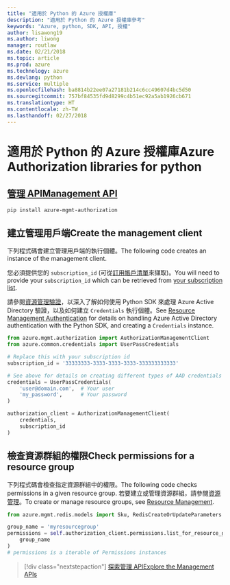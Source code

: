 ```yaml
---
title: "適用於 Python 的 Azure 授權庫"
description: "適用於 Python 的 Azure 授權庫參考"
keywords: "Azure, python, SDK, API, 授權"
author: lisawong19
ms.author: liwong
manager: routlaw
ms.date: 02/21/2018
ms.topic: article
ms.prod: azure
ms.technology: azure
ms.devlang: python
ms.service: multiple
ms.openlocfilehash: ba8814b22ee07a27181b214c6cc49607d4bc5d50
ms.sourcegitcommit: 757bf84535fd9d8299c4b51ec92a5ab1926cb671
ms.translationtype: HT
ms.contentlocale: zh-TW
ms.lasthandoff: 02/27/2018
---
```

# <a name="azure-authorization-libraries-for-python"></a><span data-ttu-id="43264-104">適用於 Python 的 Azure 授權庫</span><span class="sxs-lookup"><span data-stu-id="43264-104">Azure Authorization libraries for python</span></span>

## <a name="management-apipythonapioverviewazureauthorizationmanagement"></a>[<span data-ttu-id="43264-105">管理 API</span><span class="sxs-lookup"><span data-stu-id="43264-105">Management API</span></span>](/python/api/overview/azure/authorization/management)

```bash
pip install azure-mgmt-authorization
```

## <a name="create-the-management-client"></a><span data-ttu-id="43264-106">建立管理用戶端</span><span class="sxs-lookup"><span data-stu-id="43264-106">Create the management client</span></span>

<span data-ttu-id="43264-107">下列程式碼會建立管理用戶端的執行個體。</span><span class="sxs-lookup"><span data-stu-id="43264-107">The following code creates an instance of the management client.</span></span>

<span data-ttu-id="43264-108">您必須提供您的 ``subscription_id`` (可從[訂用帳戶清單](https://manage.windowsazure.com/#Workspaces/AdminTasks/SubscriptionMapping)來擷取)。</span><span class="sxs-lookup"><span data-stu-id="43264-108">You will need to provide your ``subscription_id`` which can be retrieved from [your subscription list](https://manage.windowsazure.com/#Workspaces/AdminTasks/SubscriptionMapping).</span></span>

<span data-ttu-id="43264-109">請參閱[資源管理驗證](/python/azure/python-sdk-azure-authenticate)，以深入了解如何使用 Python SDK 來處理 Azure Active Directory 驗證，以及如何建立 ``Credentials`` 執行個體。</span><span class="sxs-lookup"><span data-stu-id="43264-109">See [Resource Management Authentication](/python/azure/python-sdk-azure-authenticate) for details on handling Azure Active Directory authentication with the Python SDK, and creating a ``Credentials`` instance.</span></span>

```python
from azure.mgmt.authorization import AuthorizationManagementClient
from azure.common.credentials import UserPassCredentials

# Replace this with your subscription id
subscription_id = '33333333-3333-3333-3333-333333333333'

# See above for details on creating different types of AAD credentials
credentials = UserPassCredentials(
    'user@domain.com',  # Your user
    'my_password',      # Your password
)

authorization_client = AuthorizationManagementClient(
    credentials,
    subscription_id
)
``` 

## <a name="check-permissions-for-a-resource-group"></a><span data-ttu-id="43264-110">檢查資源群組的權限</span><span class="sxs-lookup"><span data-stu-id="43264-110">Check permissions for a resource group</span></span>

<span data-ttu-id="43264-111">下列程式碼會檢查指定資源群組中的權限。</span><span class="sxs-lookup"><span data-stu-id="43264-111">The following code checks permissions in a given resource group.</span></span>
<span data-ttu-id="43264-112">若要建立或管理資源群組，請參閱[資源管理](/python/api/overview/azure/azure.mgmt.resource)。</span><span class="sxs-lookup"><span data-stu-id="43264-112">To create or manage resource groups, see [Resource Management](/python/api/overview/azure/azure.mgmt.resource).</span></span>

```python
from azure.mgmt.redis.models import Sku, RedisCreateOrUpdateParameters

group_name = 'myresourcegroup'
permissions = self.authorization_client.permissions.list_for_resource_group(
    group_name
)
# permissions is a iterable of Permissions instances
```

> [!div class="nextstepaction"]
> [<span data-ttu-id="43264-113">探索管理 API</span><span class="sxs-lookup"><span data-stu-id="43264-113">Explore the Management APIs</span></span>](/python/api/overview/azure/authorization/management)

